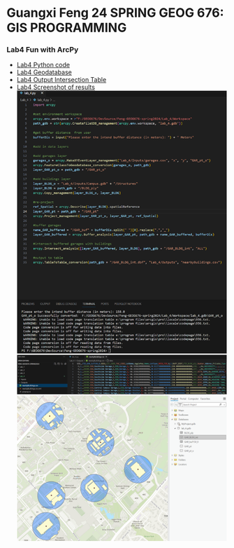 # Guangxi Feng 24 SPRING GEOG 676: GIS PROGRAMMING
### Lab4  Fun with ArcPy


- [Lab4 Python code](lab_4.py)
- [Lab4 Geodatabase](Workspace/lab_4.gdb/)
- [Lab4 Output Intersection Table](Outputs/nearbyBuildings.csv])
- [Lab4 Screenshot of results](Screenshot)
![](Screenshot/lab_4-1.PNG)
![](Screenshot/lab_4-2.PNG)
![](Screenshot/lab_4-3.PNG)